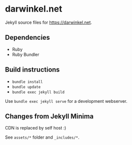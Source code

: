 # darwinkel.net

Jekyll source files for <https://darwinkel.net>.

## Dependencies

- Ruby
- Ruby Bundler

## Build instructions

- `bundle install`
- `bundle update`
- `bundle exec jekyll build`

Use `bundle exec jekyll serve` for a development webserver.

## Changes from Jekyll Minima

CDN is replaced by self host :)

See `assets/*` folder and `_includes/*`.
